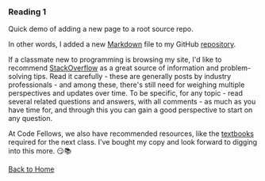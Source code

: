 ### Reading 1

Quick demo of adding a new page to a root source repo.

In other words, I added a new [Markdown](https://docs.github.com/en/get-started/writing-on-github/getting-started-with-writing-and-formatting-on-github/basic-writing-and-formatting-syntax) file to my GitHub [repository](https://github.com/Stephen-Montague/reading-notes). 

If a classmate new to programming is browsing my site, I'd like to recommend [StackOverflow](https://stackoverflow.com/) as a great source of information and problem-solving tips.  Read it carefully - these are generally posts by industry professionals - and among these, there's still need for weighing multiple perspectives and updates over time.  To be specific, for any topic - read several related questions and answers, with all comments - as much as you have time for, and through this you can gain a good perspective to start on any question.  

At Code Fellows, we also have recommended resources, like the [textbooks](https://www.amazon.com/Web-Design-HTML-JavaScript-jQuery-dp-1118907442/dp/1118907442/ref=mt_other?_encoding=UTF8&me=&qid=) required for the next class.  I've bought my copy and look forward to digging into this more. :smirk::books: 

[Back to Home](https://stephen-montague.github.io/reading-notes/)
